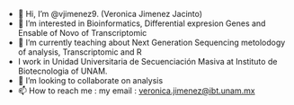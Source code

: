 - 👋 Hi, I’m @vjimenez9. (Veronica Jimenez Jacinto)
- 👀 I’m interested in Bioinformatics,  Differential expresion Genes and Ensable of Novo of Transcriptomic
- 🌱 I’m currently teaching about Next Generation Sequencing metolodogy of analysis,  Transcriptomic and R
-    I work in Unidad Universitaria de Secuenciación Masiva at Instituto de Biotecnologia of UNAM.
- 💞️ I’m looking to collaborate on analysis
- 📫 How to reach me :  my email : veronica.jimenez@ibt.unam.mx

<!---
vjimenez9/vjimenez9 is a ✨ special ✨ repository because its `README.md` (this file) appears on your GitHub profile.
You can click the Preview link to take a look at your changes.
--->
